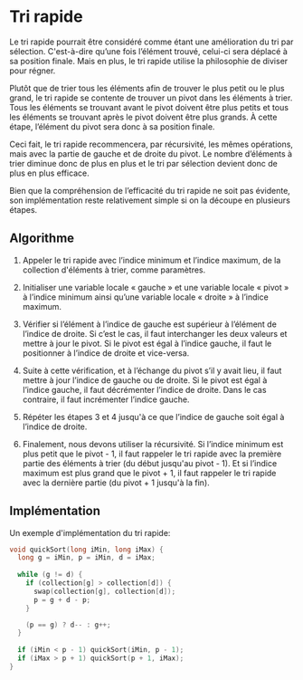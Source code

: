 # Tri rapide

Le tri rapide pourrait être considéré comme étant une amélioration du tri par sélection. C'est-à-dire qu’une fois l’élément trouvé, celui-ci sera déplacé à sa position finale. Mais en plus, le tri rapide utilise la philosophie de diviser pour régner.

Plutôt que de trier tous les éléments afin de trouver le plus petit ou le plus grand, le tri rapide se contente de trouver un pivot dans les éléments à trier. Tous les éléments se trouvant avant le pivot doivent être plus petits et tous les éléments se trouvant après le pivot doivent être plus grands. À cette étape, l’élément du pivot sera donc à sa position finale.

Ceci fait, le tri rapide recommencera, par récursivité, les mêmes opérations, mais avec la partie de gauche et de droite du pivot. Le nombre d’éléments à trier diminue donc de plus en plus et le tri par sélection devient donc de plus en plus efficace.

Bien que la compréhension de l’efficacité du tri rapide ne soit pas évidente, son implémentation reste relativement simple si on la découpe en plusieurs étapes.

## Algorithme

1. Appeler le tri rapide avec l’indice minimum et l’indice maximum, de la collection d'éléments à trier, comme paramètres.

2. Initialiser une variable locale « gauche » et une variable locale « pivot » à l’indice minimum ainsi qu’une variable locale « droite » à l’indice maximum.

3. Vérifier si l’élément à l’indice de gauche est supérieur à l’élément de l’indice de droite. Si c’est le cas, il faut interchanger les deux valeurs et mettre à jour le pivot. Si le pivot est égal à l’indice gauche, il faut le positionner à l’indice de droite et vice-versa.

4. Suite à cette vérification, et à l’échange du pivot s’il y avait lieu, il faut mettre à jour l’indice de gauche ou de droite. Si le pivot est égal à l’indice gauche, il faut décrémenter l’indice de droite. Dans le cas contraire, il faut incrémenter l’indice gauche.

5. Répéter les étapes 3 et 4 jusqu'à ce que l’indice de gauche soit égal à l’indice de droite.

6. Finalement, nous devons utiliser la récursivité. Si l’indice minimum est plus petit que le pivot - 1, il faut rappeler le tri rapide avec la première partie des éléments à trier (du début jusqu'au pivot - 1). Et si l’indice maximum est plus grand que le pivot + 1, il faut rappeler le tri rapide avec la dernière partie (du pivot + 1 jusqu'à la fin).

## Implémentation

Un exemple d'implémentation du tri rapide:

```cpp
void quickSort(long iMin, long iMax) {
  long g = iMin, p = iMin, d = iMax;
  
  while (g != d) {
    if (collection[g] > collection[d]) {
      swap(collection[g], collection[d]);
      p = g + d - p;
    }

    (p == g) ? d-- : g++;    
  }
  
  if (iMin < p - 1) quickSort(iMin, p - 1);
  if (iMax > p + 1) quickSort(p + 1, iMax);  
}
```
